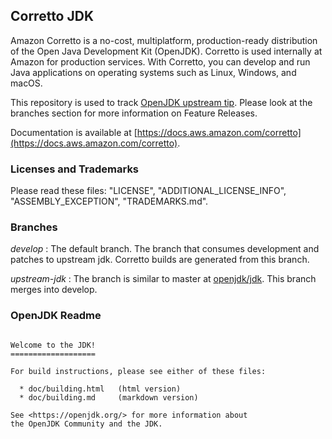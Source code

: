 ## Corretto JDK

Amazon Corretto is a no-cost, multiplatform,
production-ready distribution of the Open Java Development Kit (OpenJDK).
Corretto is used internally at Amazon for production services.
With Corretto, you can develop and run Java applications
on operating systems such as Linux, Windows, and macOS.

This repository is used to track [OpenJDK upstream tip](https://github.com/openjdk/jdk).
Please look at the branches section for more information on Feature Releases.

Documentation is available at [https://docs.aws.amazon.com/corretto](https://docs.aws.amazon.com/corretto).

### Licenses and Trademarks

Please read these files: "LICENSE", "ADDITIONAL_LICENSE_INFO", "ASSEMBLY_EXCEPTION", "TRADEMARKS.md".

### Branches

_develop_
: The default branch. The branch that consumes development and patches to upstream jdk. Corretto builds are generated from this branch.

_upstream-jdk_
: The branch is similar to master at [openjdk/jdk](https://github.com/openjdk/jdk). This branch merges into develop.

### OpenJDK Readme
```

Welcome to the JDK!
===================

For build instructions, please see either of these files:

  * doc/building.html   (html version)
  * doc/building.md     (markdown version)

See <https://openjdk.org/> for more information about
the OpenJDK Community and the JDK.
```
